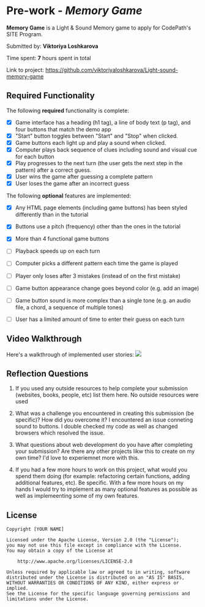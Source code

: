 # Pre-work - *Memory Game*

**Memory Game** is a Light & Sound Memory game to apply for CodePath's SITE Program. 

Submitted by: **Viktoriya Loshkarova**

Time spent: **7** hours spent in total

Link to project: https://github.com/viktoriyaloshkarova/Light-sound-memory-game

## Required Functionality

The following **required** functionality is complete:

* [x] Game interface has a heading (h1 tag), a line of body text (p tag), and four buttons that match the demo app
* [x] "Start" button toggles between "Start" and "Stop" when clicked. 
* [x] Game buttons each light up and play a sound when clicked. 
* [x] Computer plays back sequence of clues including sound and visual cue for each button
* [x] Play progresses to the next turn (the user gets the next step in the pattern) after a correct guess. 
* [x] User wins the game after guessing a complete pattern
* [x] User loses the game after an incorrect guess

The following **optional** features are implemented:

* [x] Any HTML page elements (including game buttons) has been styled differently than in the tutorial
* [x] Buttons use a pitch (frequency) other than the ones in the tutorial
* [x] More than 4 functional game buttons
* [ ] Playback speeds up on each turn
* [ ] Computer picks a different pattern each time the game is played
* [ ] Player only loses after 3 mistakes (instead of on the first mistake)
* [ ] Game button appearance change goes beyond color (e.g. add an image)
* [ ] Game button sound is more complex than a single tone (e.g. an audio file, a chord, a sequence of multiple tones)
* [ ] User has a limited amount of time to enter their guess on each turn


## Video Walkthrough

Here's a walkthrough of implemented user stories:
![](http://g.recordit.co/sNiVu6Ubuz.gif)


## Reflection Questions
1. If you used any outside resources to help complete your submission (websites, books, people, etc) list them here. 
No outside resources were used

2. What was a challenge you encountered in creating this submission (be specific)? How did you overcome it?
I encountered an issue conneting sound to buttons. I double checked my code as well as changed browsers which resolved the issue.

3. What questions about web development do you have after completing your submission? 
Are there any other projects likw this to create on my own time? I'd love to experiemnet more with this.

4. If you had a few more hours to work on this project, what would you spend them doing (for example: refactoring certain functions, adding additional features, etc). Be specific.
With a few more hours on my hands I would try to implement as many optional features as possible as well as implemeenting some of my own features.



## License

    Copyright [YOUR NAME]

    Licensed under the Apache License, Version 2.0 (the "License");
    you may not use this file except in compliance with the License.
    You may obtain a copy of the License at

        http://www.apache.org/licenses/LICENSE-2.0

    Unless required by applicable law or agreed to in writing, software
    distributed under the License is distributed on an "AS IS" BASIS,
    WITHOUT WARRANTIES OR CONDITIONS OF ANY KIND, either express or implied.
    See the License for the specific language governing permissions and
    limitations under the License.

